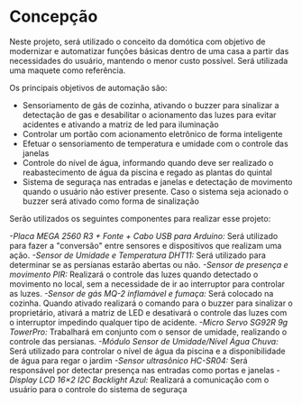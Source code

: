 
# Concepção

Neste projeto, será utilizado o conceito da domótica com objetivo de modernizar e automatizar funções básicas dentro de uma casa a partir das necessidades do usuário, mantendo o menor custo possível. Será utilizada uma maquete como referência.

Os principais objetivos de automação são:

- Sensoriamento de gás de cozinha, ativando o buzzer para sinalizar a detectação de gas e desabilitar o acionamento das luzes para evitar acidentes e ativando a matriz de led para iluminação
- Controlar um portão com acionamento eletrônico de forma inteligente
- Efetuar o sensoriamento de temperatura e umidade com o controle das janelas
- Controle do nível de água, informando quando deve ser realizado o reabastecimento de água da piscina e regado as plantas do quintal
- Sistema de seguraça nas entradas e janelas e detectação de movimento quando o usuário não estiver presente. Caso o sistema seja acionado o buzzer será ativado como forma de sinalização

Serão utilizados os seguintes componentes para realizar esse projeto:

*-Placa MEGA 2560 R3 + Fonte + Cabo USB para Arduino:*
Será utilizado para fazer a "conversão" entre sensores e dispositivos que realizam uma ação.
*-Sensor de Umidade e Temperatura DHT11:*
Será utilizado para determinar se as persianas estarão abertas ou não.
*-Sensor de presença e movimento PIR:*
Realizará o controle das luzes quando detectado o movimento no local, sem a necessidade de ir ao interruptor para controlar as luzes.
*-Sensor de gás MQ-2 inflamável e fumaça:*
Será colocado na cozinha. Quando ativado realizará o comando para o buzzer para sinalizar o proprietário, ativará a matriz de LED e desativará o controle das luzes com o interruptor impedindo qualquer tipo de acidente.
*-Micro Servo SG92R 9g TowerPro:*
Trabalhará em conjunto com o sensor de umidade, realizando o controle das persianas.
*-Módulo Sensor de Umidade/Nível Água Chuva:*
Será utilizado para controlar o nível de água da piscina e a disponibilidade de água para regar o jardim
*-Sensor ultrasônico HC-SR04:*
Será responsável por detectar presença nas entradas como portas e janelas
*-Display LCD 16×2 I2C Backlight Azul:*
Realizará a comunicação com o usuário para o controle do sistema de seguraça


